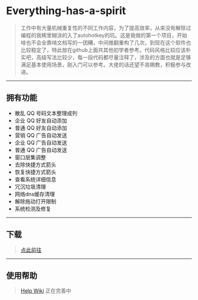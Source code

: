 # Everything-has-a-spirit
> 工作中有大量机械重复性的不同工作内容，为了提高效率，从来没有解除过编程的我稀里糊涂的入了autohotkey的坑。这是我做的第一个项目，开始啥也不会全靠啃文档写的一团糟，中间推翻重构了几次，到现在这个软件也比较稳定了，特此放在github上面共其他初学者参考。代码风格比较应该朴实吧，高级写法比较少，每一段代码都尽量注释了，涉及的方面也就是足够满足基本使用场景，刚入门可以参考。大佬的话还望不吝赐教，积极参与改进。
---
## 拥有功能
* 散乱 QQ 号码文本整理成列
* 企业 QQ 好友自动添加
* 普通 QQ 好友自动添加
* 营销 QQ 广告自动发送
* 企业 QQ 广告自动发送
* 普通 QQ 广告自动发送
* 窗口层集调整
* 去除快捷方式箭头
* 恢复快捷方式箭头
* 查看系统详细信息
* 冗沉垃圾清理
* 网络dns缓存清理
* 解除拖动打开限制
* 系统检测及修复
---
## 下载
> [点此前往](https://github.com/QL-boy/AutoHotKey-Everything-has-a-spirit/blob/master/Download.md)
---
## 使用帮助
> [Help Wiki](https://github.com/QL-boy/AutoHotKey-Everything-has-a-spirit/wiki)
正在完善中
